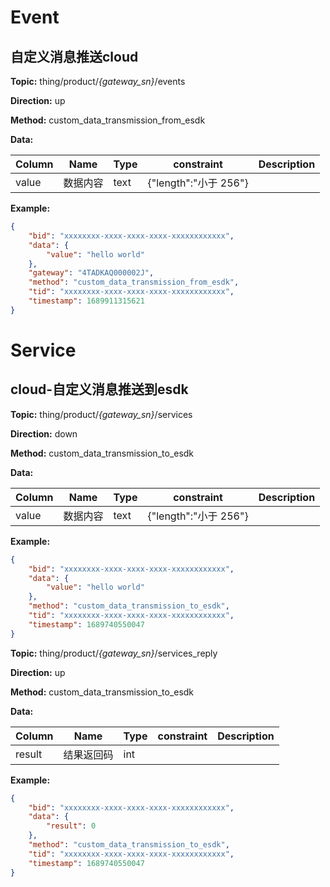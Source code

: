 




 # Event

## 自定义消息推送cloud
**Topic:** thing/product/*{gateway_sn}*/events

**Direction:** up

**Method:** custom_data_transmission_from_esdk

**Data:** 

|Column|Name|Type|constraint|Description|
|---|---|---|---|---|
|value|数据内容|text| {&#34;length&#34;:&#34;小于 256&#34;} ||


 



**Example:**
```json
{
	"bid": "xxxxxxxx-xxxx-xxxx-xxxx-xxxxxxxxxxxx",
	"data": {
		"value": "hello world"
	},
	"gateway": "4TADKAQ000002J",
	"method": "custom_data_transmission_from_esdk",
	"tid": "xxxxxxxx-xxxx-xxxx-xxxx-xxxxxxxxxxxx",
	"timestamp": 1689911315621
}
```







 # Service

## cloud-自定义消息推送到esdk



**Topic:** thing/product/*{gateway_sn}*/services

**Direction:** down

**Method:** custom_data_transmission_to_esdk

**Data:**

|Column|Name|Type|constraint|Description|
|---|---|---|---|---|
|value|数据内容|text| {&#34;length&#34;:&#34;小于 256&#34;} ||


 



**Example:**
```json
{
	"bid": "xxxxxxxx-xxxx-xxxx-xxxx-xxxxxxxxxxxx",
	"data": {
		"value": "hello world"
	},
	"method": "custom_data_transmission_to_esdk",
	"tid": "xxxxxxxx-xxxx-xxxx-xxxx-xxxxxxxxxxxx",
	"timestamp": 1689740550047
}
```



**Topic:** thing/product/*{gateway_sn}*/services_reply

**Direction:** up

**Method:** custom_data_transmission_to_esdk

**Data:**

|Column|Name|Type|constraint|Description|
|---|---|---|---|---|
|result|结果返回码|int|  ||


 

**Example:**
```json
{
	"bid": "xxxxxxxx-xxxx-xxxx-xxxx-xxxxxxxxxxxx",
	"data": {
		"result": 0
	},
	"method": "custom_data_transmission_to_esdk",
	"tid": "xxxxxxxx-xxxx-xxxx-xxxx-xxxxxxxxxxxx",
	"timestamp": 1689740550047
}
```







